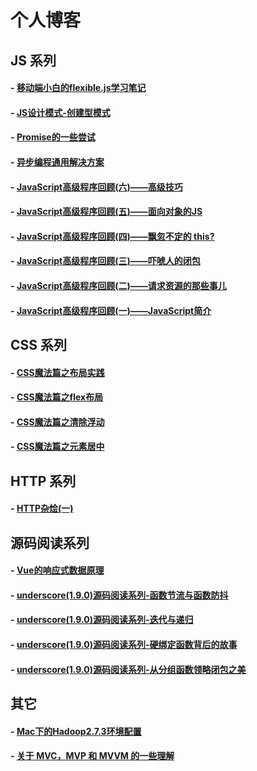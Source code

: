 个人博客
===

## JS 系列
#### - [移动端小白的flexible.js学习笔记]()
#### - [JS设计模式-创建型模式]()
#### - [Promise的一些尝试]()
#### - [异步编程通用解决方案]()
#### - [JavaScript高级程序回顾(六)——高级技巧]()
#### - [JavaScript高级程序回顾(五)——面向对象的JS]()
#### - [JavaScript高级程序回顾(四)——飘忽不定的 this?]()
#### - [JavaScript高级程序回顾(三)——吓唬人的闭包]()
#### - [JavaScript高级程序回顾(二)——请求资源的那些事儿]()
#### - [JavaScript高级程序回顾(一)——JavaScript简介]()

## CSS 系列
#### - [CSS魔法篇之布局实践]()
#### - [CSS魔法篇之flex布局]()
#### - [CSS魔法篇之清除浮动]()
#### - [CSS魔法篇之元素居中]()

## HTTP 系列
#### - [HTTP杂烩(一)]()

## 源码阅读系列
#### - [Vue的响应式数据原理]()
#### - [underscore(1.9.0)源码阅读系列-函数节流与函数防抖]()
#### - [underscore(1.9.0)源码阅读系列-迭代与递归]()
#### - [underscore(1.9.0)源码阅读系列-硬绑定函数背后的故事]()
#### - [underscore(1.9.0)源码阅读系列-从分组函数领略闭包之美]()

## 其它
#### - [Mac下的Hadoop2.7.3环境配置]()
#### - [关于 MVC，MVP 和 MVVM 的一些理解]()